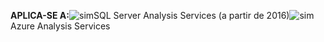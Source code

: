 **APLICA-SE A:**![sim](media/yes.png)SQL Server Analysis Services (a partir de 2016)![sim](media/yes.png)Azure Analysis Services